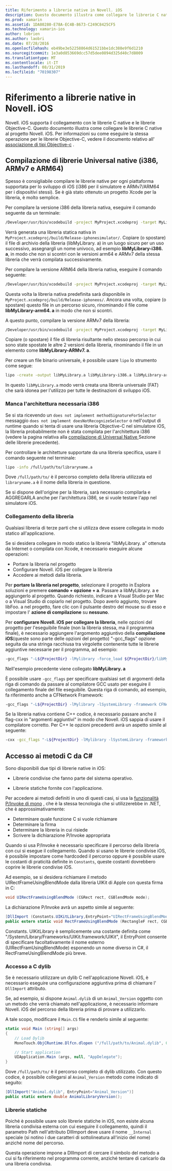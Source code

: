 ```yaml
---
title: Riferimento a librerie native in Novell. iOS
description: Questo documento illustra come collegare le librerie C native in un'applicazione Novell. iOS. Viene descritto come compilare librerie native universali e accedere ai metodi C da C#.
ms.prod: xamarin
ms.assetid: 1DA80280-E78A-EC4B-8673-C249C8425CF5
ms.technology: xamarin-ios
author: lobrien
ms.author: laobri
ms.date: 07/28/2016
ms.openlocfilehash: eb49be3e52258864d61521bbe1dc388e9f6d1210
ms.sourcegitcommit: 1e3a0d853669dcc57d5dee0894d325d40c7d8009
ms.translationtype: MT
ms.contentlocale: it-IT
ms.lasthandoff: 08/31/2019
ms.locfileid: "70198307"
---
```

# <a name="referencing-native-libraries-in-xamarinios"></a>Riferimento a librerie native in Novell. iOS

Novell. iOS supporta il collegamento con le librerie C native e le librerie Objective-C. Questo documento illustra come collegare le librerie C native al progetto Novell. iOS. Per informazioni su come eseguire la stessa operazione per le librerie Objective-C, vedere il documento relativo all' [associazione di tipi Objective-c](~/ios/platform/binding-objective-c/index.md) .

<a name="building_native" />

## <a name="building-universal-native-libraries-i386-armv7-and-arm64"></a>Compilazione di librerie Universal native (i386, ARMv7 e ARM64)

Spesso è consigliabile compilare le librerie native per ogni piattaforma supportata per lo sviluppo di iOS (i386 per il simulatore e ARMv7/ARM64 per i dispositivi stessi). Se è già stato ottenuto un progetto Xcode per la libreria, è molto semplice.

Per compilare la versione i386 della libreria nativa, eseguire il comando seguente da un terminale:

```bash
/Developer/usr/bin/xcodebuild -project MyProject.xcodeproj -target MyLibrary -sdk iphonesimulator -arch i386 -configuration Release clean build
```

Verrà generata una libreria statica nativa in `MyProject.xcodeproj/build/Release-iphonesimulator/`. Copiare (o spostare) il file di archivio della libreria (libMyLibrary. a) in un luogo sicuro per un uso successivo, assegnargli un nome univoco, ad esempio **libMyLibrary-i386. a**, in modo che non si scontri con le versioni arm64 e ARMv7 della stessa libreria che verrà compilata successivamente.

Per compilare la versione ARM64 della libreria nativa, eseguire il comando seguente:

```bash
/Developer/usr/bin/xcodebuild -project MyProject.xcodeproj -target MyLibrary -sdk iphoneos -arch arm64 -configuration Release clean build
```

Questa volta la libreria nativa predefinita sarà disponibile in `MyProject.xcodeproj/build/Release-iphoneos/`. Ancora una volta, copiare (o spostare) questo file in un percorso sicuro, rinominando il file come **libMyLibrary-arm64. a** in modo che non si scontri.

A questo punto, compilare la versione ARMv7 della libreria:

```bash
/Developer/usr/bin/xcodebuild -project MyProject.xcodeproj -target MyLibrary -sdk iphoneos -arch armv7 -configuration Release clean build
```

Copiare (o spostare) il file di libreria risultante nello stesso percorso in cui sono state spostate le altre 2 versioni della libreria, rinominando il file in un elemento come **libMyLibrary-ARMv7. a**.

Per creare un file binario universale, è possibile usare `lipo` lo strumento come segue:

```bash
lipo -create -output libMyLibrary.a libMyLibrary-i386.a libMyLibrary-arm64.a libMyLibrary-armv7.a
```

In questo `libMyLibrary.a` modo verrà creata una libreria universale (FAT) che sarà idonea per l'utilizzo per tutte le destinazioni di sviluppo iOS.


### <a name="missing-required-architecture-i386"></a>Manca l'architettura necessaria i386

Se si sta ricevendo un `does not implement methodSignatureForSelector` messaggio `does not implement doesNotRecognizeSelector` o nell'output di runtime quando si tenta di usare una libreria Objective-C nel simulatore iOS, la libreria probabilmente non è stata compilata per l'architettura i386 (vedere la pagina relativa alla [compilazione di Universal Native ](#building_native)Sezione delle librerie precedente).

Per controllare le architetture supportate da una libreria specifica, usare il comando seguente nel terminale:

```bash
lipo -info /full/path/to/libraryname.a
```

Dove `/full/path/to/` è il percorso completo della libreria utilizzata ed `libraryname.a` è il nome della libreria in questione.

Se si dispone dell'origine per la libreria, sarà necessario compilarla e AGGREGARLA anche per l'architettura i386, se si vuole testare l'app nel simulatore iOS.

### <a name="linking-your-library"></a>Collegamento della libreria

Qualsiasi libreria di terze parti che si utilizza deve essere collegata in modo statico all'applicazione. 

Se si desidera collegare in modo statico la libreria "libMyLibrary. a" ottenuta da Internet o compilata con Xcode, è necessario eseguire alcune operazioni:

- Portare la libreria nel progetto
- Configurare Novell. iOS per collegare la libreria
- Accedere ai metodi dalla libreria.


Per **portare la libreria nel progetto**, selezionare il progetto in Esplora soluzioni e premere **comando + opzione + a**. Passare a libMyLibrary. a e aggiungerlo al progetto. Quando richiesto, indicare a Visual Studio per Mac o a Visual Studio di copiarlo nel progetto. Dopo averlo aggiunto, trovare libFoo. a nel progetto, fare clic con il pulsante destro del mouse su di esso e impostare l' **azione di compilazione** su **nessuno**.

Per **configurare Novell. iOS per collegare la libreria**, nelle opzioni del progetto per l'eseguibile finale (non la libreria stessa, ma il programma finale), è necessario aggiungere l'argomento aggiuntivo della **compilazione iOS**(queste sono parte delle opzioni del progetto) "-gcc_flags" opzione seguita da una stringa racchiusa tra virgolette contenente tutte le librerie aggiuntive necessarie per il programma, ad esempio:

```bash
-gcc_flags "-L${ProjectDir} -lMylibrary -force_load ${ProjectDir}/libMyLibrary.a"
```

Nell'esempio precedente viene collegato **libMyLibrary. a**

È possibile usare `-gcc_flags` per specificare qualsiasi set di argomenti della riga di comando da passare al compilatore GCC usato per eseguire il collegamento finale del file eseguibile. Questa riga di comando, ad esempio, fa riferimento anche a CFNetwork Framework:

```bash
-gcc_flags "-L${ProjectDir} -lMylibrary -lSystemLibrary -framework CFNetwork -force_load ${ProjectDir}/libMyLibrary.a"
```

Se la libreria nativa contiene C++ codice, è necessario passare anche il flag-cxx in "argomenti aggiuntivi" in modo che Novell. iOS sappia di usare il compilatore corretto. Per C++ le opzioni precedenti avrà un aspetto simile al seguente:

```bash
-cxx -gcc_flags "-L${ProjectDir} -lMylibrary -lSystemLibrary -framework CFNetwork -force_load ${ProjectDir}/libMyLibrary.a"
```

<a name="Accessing_C_Methods_from_C#" />

## <a name="accessing-c-methods-from-c35"></a>Accesso ai metodi C da C&#35;

Sono disponibili due tipi di librerie native in iOS:

- Librerie condivise che fanno parte del sistema operativo.

- Librerie statiche fornite con l'applicazione.


Per accedere ai metodi definiti in uno di questi casi, si usa la [funzionalità P/Invoke di mono](https://www.mono-project.com/docs/advanced/pinvoke/) , che è la stessa tecnologia che si utilizzerebbe in .NET, che è approssimativamente:

- Determinare quale funzione C si vuole richiamare
- Determinare la firma
- Determinare la libreria in cui risiede
- Scrivere la dichiarazione P/Invoke appropriata

Quando si usa P/Invoke è necessario specificare il percorso della libreria con cui si esegue il collegamento. Quando si usano le librerie condivise iOS, è possibile impostare come hardcoded il percorso oppure è possibile usare le costanti di praticità definite in `Constants`, queste costanti dovrebbero coprire le librerie condivise iOS.

Ad esempio, se si desidera richiamare il metodo UIRectFrameUsingBlendMode dalla libreria UIKit di Apple con questa firma in C:

```csharp
void UIRectFrameUsingBlendMode (CGRect rect, CGBlendMode mode);
```

La dichiarazione P/Invoke avrà un aspetto simile al seguente:

```csharp
[DllImport (Constants.UIKitLibrary,EntryPoint="UIRectFrameUsingBlendMode")]
public extern static void RectFrameUsingBlendMode (RectangleF rect, CGBlendMode blendMode);
```

Constants. UIKitLibrary è semplicemente una costante definita come "/System/Library/Frameworks/UIKit.framework/UIKit", il EntryPoint consente di specificare facoltativamente il nome esterno (UIRectFramUsingBlendMode) esponendo un nome diverso in C#, il RectFrameUsingBlendMode più breve.

<a name="Accessing_C_Dylibs" />

### <a name="accessing-c-dylibs"></a>Accesso a C dylib

Se è necessario utilizzare un dylib C nell'applicazione Novell. iOS, è necessario eseguire una configurazione aggiuntiva prima di chiamare l' `DllImport` attributo.

Se, ad esempio, si dispone `Animal.dylib` di un `Animal_Version` oggetto con un metodo che verrà chiamato nell'applicazione, è necessario informare Novell. iOS del percorso della libreria prima di provare a utilizzarlo.

A tale scopo, modificare il `Main.CS` file e renderlo simile al seguente:

```csharp
static void Main (string[] args)
{
    // Load Dylib
    MonoTouch.ObjCRuntime.Dlfcn.dlopen ("/full/path/to/Animal.dylib", 0);

    // Start application
    UIApplication.Main (args, null, "AppDelegate");
}
```

Dove `/full/path/to/` è il percorso completo di dylib utilizzato. Con questo codice, è possibile collegarsi al `Animal_Version` metodo come indicato di seguito:

```csharp
[DllImport("Animal.dylib", EntryPoint="Animal_Version")]
public static extern double AnimalLibraryVersion();
```

<a name="Static_Libraries" />

### <a name="static-libraries"></a>Librerie statiche

Poiché è possibile usare solo librerie statiche in iOS, non esiste alcuna libreria condivisa esterna con cui eseguire il collegamento, quindi il parametro Path nell'attributo DllImport deve usare il nome `__Internal` speciale (si notino i due caratteri di sottolineatura all'inizio del nome) anziché nome del percorso.

Questa operazione impone a DllImport di cercare il simbolo del metodo a cui si fa riferimento nel programma corrente, anziché tentare di caricarlo da una libreria condivisa.

